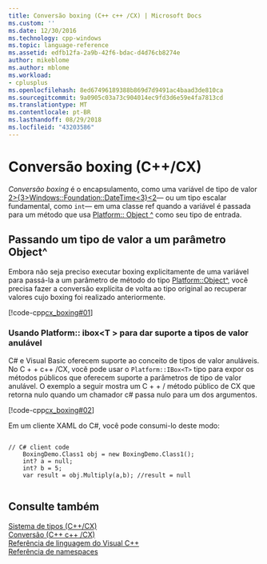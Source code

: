 ```yaml
---
title: Conversão boxing (C++ c++ /CX) | Microsoft Docs
ms.custom: ''
ms.date: 12/30/2016
ms.technology: cpp-windows
ms.topic: language-reference
ms.assetid: edfb12fa-2a9b-42f6-bdac-d4d76cb8274e
author: mikeblome
ms.author: mblome
ms.workload:
- cplusplus
ms.openlocfilehash: 8ed67496189388b869d7d9491ac4baad3de810ca
ms.sourcegitcommit: 9a0905c03a73c904014ec9fd3d6e59e4fa7813cd
ms.translationtype: MT
ms.contentlocale: pt-BR
ms.lasthandoff: 08/29/2018
ms.locfileid: "43203586"
---
```

# <a name="boxing-ccx"></a>Conversão boxing (C++/CX)
*Conversão boxing* é o encapsulamento, como uma variável de tipo de valor [2&gt;{3&gt;Windows::Foundation::DateTime&lt;3}&lt;2](https://msdn.microsoft.com/library/windows/apps/windows.foundation.datetime.aspx)— ou um tipo escalar fundamental, como `int`— em uma classe ref quando a variável é passada para um método que usa [ Platform:: Object ^](../cppcx/platform-object-class.md) como seu tipo de entrada.  
  
## <a name="passing-a-value-type-to-an-object-parameter"></a>Passando um tipo de valor a um parâmetro Object^  
 Embora não seja preciso executar boxing explicitamente de uma variável para passá-la a um parâmetro de método do tipo [Platform::Object^](../cppcx/platform-object-class.md), você precisa fazer a conversão explícita de volta ao tipo original ao recuperar valores cujo boxing foi realizado anteriormente.  
  
 [!code-cpp[cx_boxing#01](../cppcx/codesnippet/CPP/cx_boxing/class1.cpp#01)]  
  
### <a name="using-platformiboxt-to-support-nullable-value-types"></a>Usando Platform:: ibox\<T > para dar suporte a tipos de valor anulável  
 C# e Visual Basic oferecem suporte ao conceito de tipos de valor anuláveis. No C + + c++ /CX, você pode usar o `Platform::IBox<T>` tipo para expor os métodos públicos que oferecem suporte a parâmetros de tipo de valor anulável. O exemplo a seguir mostra um C + + / método público de CX que retorna nulo quando um chamador c# passa nulo para um dos argumentos.  
  
 [!code-cpp[cx_boxing#02](../cppcx/codesnippet/CPP/cx_boxing/class1.h#02)]  
  
 Em um cliente XAML do C#, você pode consumi-lo deste modo:  
  
```  
  
// C# client code  
    BoxingDemo.Class1 obj = new BoxingDemo.Class1();  
    int? a = null;  
    int? b = 5;  
    var result = obj.Multiply(a,b); //result = null  
  
```  
  
## <a name="see-also"></a>Consulte também  
 [Sistema de tipos (C++/CX)](../cppcx/type-system-c-cx.md)   
 [Conversão (C++ c++ /CX)](../cppcx/casting-c-cx.md)   
 [Referência de linguagem do Visual C++](../cppcx/visual-c-language-reference-c-cx.md)   
 [Referência de namespaces](../cppcx/namespaces-reference-c-cx.md)
